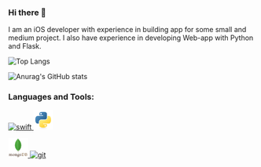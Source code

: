 ### Hi there 👋

I am an iOS developer with experience in building app for some small and medium project. I also have experience in developing Web-app with Python and Flask.

![Top Langs](https://github-readme-stats.vercel.app/api/top-langs/?username=Khant-SoDOpe&layout=compact)

![Anurag's GitHub stats](https://github-readme-stats.vercel.app/api?username=Khant-SoDOpe&show_icons=true)



<h3 align="left">Languages and Tools:</h3>

<a href="https://developer.apple.com/swift/" target="_blank" rel="noreferrer"> <img src="https://developer.apple.com/swift/images/swift-logo.svg" alt="swift" width="40" height="40"/> </a> 
<a href="https://www.python.org" target="_blank" rel="noreferrer"> <img src="https://raw.githubusercontent.com/devicons/devicon/master/icons/python/python-original.svg" alt="python" width="40" height="40"/> </a>

<a href="https://www.mongodb.com/" target="_blank" rel="noreferrer"> <img src="https://raw.githubusercontent.com/devicons/devicon/master/icons/mongodb/mongodb-original-wordmark.svg" alt="mongodb" width="40" height="40"/> </a><a href="https://git-scm.com/" target="_blank" rel="noreferrer"> <img src="https://www.vectorlogo.zone/logos/git-scm/git-scm-icon.svg" alt="git" width="40" height="40"/> </a>

